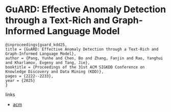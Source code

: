 # GuARD: Effective Anomaly Detection through a Text-Rich and Graph-Informed Language Model

```
@inproceedings{guard_kdd25,
title = {GuARD: Effective Anomaly Detection through a Text-Rich and Graph-Informed Language Model},
author = {Pang, Yunhe and Chen, Bo and Zhang, Fanjin and Rao, Yanghui and Kharlamov, Evgeny and Tang, Jie},
booktitle = {Proceedings of the 31st ACM SIGKDD Conference on Knowledge Discovery and Data Mining (KDD)},
pages = {2222--2233},
year = {2025}
}
```

links
- [acm](https://dl.acm.org/doi/10.1145/3711896.3736993)
